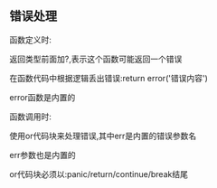 ## 错误处理



函数定义时:

返回类型前面加?,表示这个函数可能返回一个错误

在函数代码中根据逻辑丢出错误:return error('错误内容') 

error函数是内置的

函数调用时:

使用or代码块来处理错误,其中err是内置的错误参数名

err参数也是内置的

or代码块必须以:panic/return/continue/break结尾

